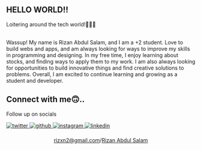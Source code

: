 ## HELLO WORLD!! 
  
<div align="left">Loitering around the tech world!👨🏽‍💻</div>
<br>
  
Wassup! My name is Rizan Abdul Salam, and I am a +2 student. Love to build webs and apps, and am always looking for ways to improve my skills in programming and designing. In my free time, I enjoy learning about stocks, and finding ways to apply them to my work. I am also always looking for  opportunities to build innovative things and find creative solutions to problems. Overall, I am excited to continue learning and growing as a student and developer.

## Connect with me🙃.. 

Follow up on socials 
 
<a href="https://twitter.com/rizanabdulsalam" target="_blank">
<img src=https://img.shields.io/badge/twitter-%2300acee.svg?&style=for-the-badge&logo=twitter&logoColor=white alt=twitter style="margin-bottom: 5px;"/> 
</a> 
<a href="https://github.com/RizanAbdulSalam" target="_blank">
<img src=https://img.shields.io/badge/github-%2324292e.svg?&style=for-the-badge&logo=github&logoColor=white alt=github style="margin-bottom: 5px;" />
</a>
<a href="https://instagram.com/rizanabdulsalam" target="_blank">
<img src=https://img.shields.io/badge/instagram-%23000000.svg?&style=for-the-badge&logo=instagram&logoColor=white alt=instagram style="margin-bottom: 5px;" />
</a>  
<a href="https://linkedin.com/in/rizan-abdul-salam-8b5252240/" target="_blank">
<img src=https://img.shields.io/badge/linkedin-%231E77B5.svg?&style=for-the-badge&logo=linkedin&logoColor=white alt=linkedin style="margin-bottom: 5px;" />

  
<br/>  

<br>
<div align="center">
<a href="mailto:rizxn2@gmail.com">rizxn2@gmail.com</a>/<a href="https://rizanabdulsalam.github.io/MyWebsite/index.html">Rizan Abdul Salam</a>
</div>
